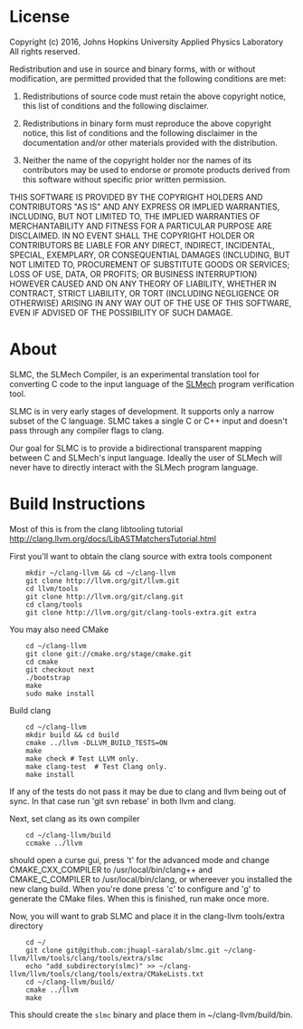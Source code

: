 License
=======
Copyright (c) 2016, Johns Hopkins University Applied Physics Laboratory
All rights reserved.

Redistribution and use in source and binary forms, with or without
modification, are permitted provided that the following conditions are
met:

1. Redistributions of source code must retain the above copyright
notice, this list of conditions and the following disclaimer.

2. Redistributions in binary form must reproduce the above copyright
notice, this list of conditions and the following disclaimer in the
documentation and/or other materials provided with the distribution.

3. Neither the name of the copyright holder nor the names of its
contributors may be used to endorse or promote products derived from
this software without specific prior written permission.

THIS SOFTWARE IS PROVIDED BY THE COPYRIGHT HOLDERS AND CONTRIBUTORS
"AS IS" AND ANY EXPRESS OR IMPLIED WARRANTIES, INCLUDING, BUT NOT
LIMITED TO, THE IMPLIED WARRANTIES OF MERCHANTABILITY AND FITNESS FOR
A PARTICULAR PURPOSE ARE DISCLAIMED. IN NO EVENT SHALL THE COPYRIGHT
HOLDER OR CONTRIBUTORS BE LIABLE FOR ANY DIRECT, INDIRECT, INCIDENTAL,
SPECIAL, EXEMPLARY, OR CONSEQUENTIAL DAMAGES (INCLUDING, BUT NOT
LIMITED TO, PROCUREMENT OF SUBSTITUTE GOODS OR SERVICES; LOSS OF USE,
DATA, OR PROFITS; OR BUSINESS INTERRUPTION) HOWEVER CAUSED AND ON ANY
THEORY OF LIABILITY, WHETHER IN CONTRACT, STRICT LIABILITY, OR TORT
(INCLUDING NEGLIGENCE OR OTHERWISE) ARISING IN ANY WAY OUT OF THE USE
OF THIS SOFTWARE, EVEN IF ADVISED OF THE POSSIBILITY OF SUCH DAMAGE.

About
=====

SLMC, the SLMech Compiler, is an experimental translation tool for
converting C code to the input language of the
[SLMech](https://www.github.com/jhuapl-saralab/slmech) program
verification tool.

SLMC is in very early stages of development. It supports only a narrow
subset of the C language. SLMC takes a single C or C++ input and
doesn't pass through any compiler flags to clang.

Our goal for SLMC is to provide a bidirectional transparent mapping
between C and SLMech's input language. Ideally the user of SLMech will
never have to directly interact with the SLMech program language.

Build Instructions
==================

Most of this is from the clang libtooling tutorial
http://clang.llvm.org/docs/LibASTMatchersTutorial.html

First you'll want to obtain the clang source with extra tools
component
```
	mkdir ~/clang-llvm && cd ~/clang-llvm
	git clone http://llvm.org/git/llvm.git
	cd llvm/tools
	git clone http://llvm.org/git/clang.git
	cd clang/tools
	git clone http://llvm.org/git/clang-tools-extra.git extra
```
You may also need CMake
```
	cd ~/clang-llvm
	git clone git://cmake.org/stage/cmake.git
	cd cmake
	git checkout next
	./bootstrap
	make
	sudo make install
```
Build clang
```
	cd ~/clang-llvm
	mkdir build && cd build
	cmake ../llvm -DLLVM_BUILD_TESTS=ON
	make
	make check # Test LLVM only.
	make clang-test  # Test Clang only.
	make install
```

If any of the tests do not pass it may be due to clang and llvm being
out of sync.  In that case run 'git svn rebase' in both llvm and
clang.

Next, set clang as its own compiler

```
	cd ~/clang-llvm/build
	ccmake ../llvm
```

should open a curse gui, press 't' for the advanced mode and change
CMAKE_CXX_COMPILER to /usr/local/bin/clang++ and CMAKE_C_COMPILER to
/usr/local/bin/clang, or whereever you installed the new clang build.
When you're done press 'c' to configure and 'g' to generate the CMake
files.  When this is finished, run make once more.

Now, you will want to grab SLMC and place it in the clang-llvm
tools/extra directory

```
	cd ~/
	git clone git@github.com:jhuapl-saralab/slmc.git ~/clang-llvm/llvm/tools/clang/tools/extra/slmc
	echo "add_subdirectory(slmc)" >> ~/clang-llvm/llvm/tools/clang/tools/extra/CMakeLists.txt
	cd ~/clang-llvm/build/
	cmake ../llvm
	make
```

This should create the `slmc` binary and place them in ~/clang-llvm/build/bin. 